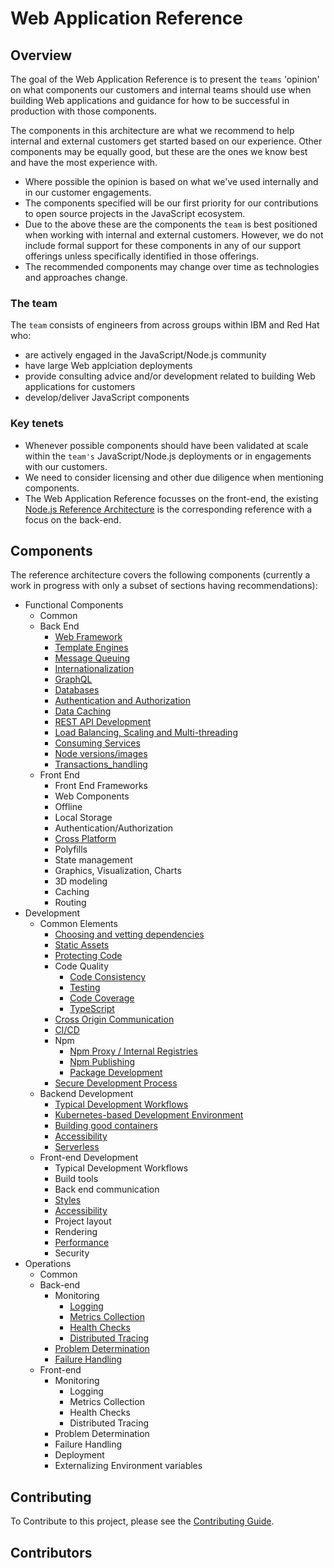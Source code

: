 
# Web Application Reference

## Overview

The goal of the Web Application Reference is to present
the `teams` 'opinion' on what components our customers
and internal teams should use when building Web applications
and guidance for how to be successful in production with those components.

The components in this architecture are what we recommend to help internal
and external customers get started based on our experience. Other components may be equally
good, but these are the ones we know best and have the most experience with.

- Where possible the opinion is based on what we've used internally and in our customer engagements.
- The components specified will be our first priority for our contributions to open source projects in the JavaScript ecosystem.
- Due to the above these are the components the `team` is best positioned when working with internal and external customers.
  However, we do not include formal support for these components in any of our support offerings unless specifically identified
  in those offerings.
- The recommended components may change over time as technologies and approaches change.

### The team

The `team` consists of engineers from across groups within IBM and Red Hat who:

- are actively engaged in the JavaScript/Node.js community
- have large Web applciation deployments
- provide consulting advice and/or development related to building Web applications for customers
- develop/deliver JavaScript components

### Key tenets

- Whenever possible components should have been validated at scale within the `team's`
  JavaScript/Node.js deployments or in engagements with our customers.
- We need to consider licensing and other due diligence when mentioning components.
- The Web Application Reference focusses on the front-end, the existing [Node.js Reference
  Architecture](https://github.com/nodeshift/nodejs-reference-architecture)
  is the corresponding reference with a focus on the back-end.

## Components

The reference architecture covers the following components (currently a work in progress with only a subset of sections having recommendations):

- Functional Components
  - Common
  - Back End
    - [Web Framework](https://github.com/nodeshift/nodejs-reference-architecture/blob/main/docs/functional-components/webframework.md)
    - [Template Engines](https://github.com/nodeshift/nodejs-reference-architecture/blob/main/docs/functional-components/template-engines.md)
    - [Message Queuing](https://github.com/nodeshift/nodejs-reference-architecture/blob/main/docs/functional-components/message-queuing.md)
    - [Internationalization](https://github.com/nodeshift/nodejs-reference-architecture/blob/main/docs/functional-components/internationalization.md)
    - [GraphQL](https://github.com/nodeshift/nodejs-reference-architecture/blob/main/docs/functional-components/graphql.md)
    - [Databases](https://github.com/nodeshift/nodejs-reference-architecture/blob/main/docs/functional-components/databases.md)
    - [Authentication and Authorization](https://github.com/nodeshift/nodejs-reference-architecture/blob/main/docs/functional-components/auth.md)
    - [Data Caching](https://github.com/nodeshift/nodejs-reference-architecture/blob/main/docs/functional-components/data-caching.md)
    - [REST API Development](https://github.com/nodeshift/nodejs-reference-architecture/blob/main/docs/functional-components/rest-api-development.md)
    - [Load Balancing, Scaling and Multi-threading](https://github.com/nodeshift/nodejs-reference-architecture/blob/main/docs/functional-components/scaling-multi-threading.md)
    - [Consuming Services](https://github.com/nodeshift/nodejs-reference-architecture/blob/main/docs/functional-components/consuming-services.md)
    - [Node versions/images](https://github.com/nodeshift/nodejs-reference-architecture/blob/main/docs/functional-components/nodejs-versions-images.md)
    - [Transactions_handling](https://github.com/nodeshift/nodejs-reference-architecture/blob/main/docs/functional-components/transaction-handling.md)
  - Front End
    - Front End Frameworks
    - Web Components
    - Offline
    - Local Storage
    - Authentication/Authorization
    - [Cross Platform](docs/front-end/cross-platform.md)
    - Polyfills
    - State management
    - Graphics, Visualization, Charts
    - 3D modeling
    - Caching
    - Routing
- Development
  - Common Elements
    - [Choosing and vetting dependencies](https://github.com/nodeshift/nodejs-reference-architecture/blob/main/docs/development/dependencies.md)
    - [Static Assets](https://github.com/nodeshift/nodejs-reference-architecture/blob/main/docs/functional-components/static-assets.md)
    - [Protecting Code](https://github.com/nodeshift/nodejs-reference-architecture/blob/main/docs/development/protecting-code.md)
    - Code Quality
      - [Code Consistency](https://github.com/nodeshift/nodejs-reference-architecture/blob/main/docs/development/code-consistency.md)
      - [Testing](https://github.com/nodeshift/nodejs-reference-architecture/blob/main/docs/development/testing.md)
      - [Code Coverage](https://github.com/nodeshift/nodejs-reference-architecture/blob/main/docs/development/code-coverage.md)
      - [TypeScript](https://github.com/nodeshift/nodejs-reference-architecture/blob/main/docs/development/typescript.md)
    - [Cross Origin Communication](https://github.com/nodeshift/nodejs-reference-architecture/blob/main/docs/development/cross-origin.md)
    - [CI/CD](https://github.com/nodeshift/nodejs-reference-architecture/blob/main/docs/development/ci-cd.md)
    - Npm
      - [Npm Proxy / Internal Registries](https://github.com/nodeshift/nodejs-reference-architecture/blob/main/docs/development/npm-proxy.md)
      - [Npm Publishing](https://github.com/nodeshift/nodejs-reference-architecture/blob/main/docs/development/npm-publishing.md)
      - [Package Development](https://github.com/nodeshift/nodejs-reference-architecture/blob/main/docs/development/npm-package-development.md)
    - [Secure Development Process](https://github.com/nodeshift/nodejs-reference-architecture/blob/main/docs/development/secure-development-process.md)
  - Backend Development
    - [Typical Development Workflows](https://github.com/nodeshift/nodejs-reference-architecture/blob/main/docs/development/dev-flows.md)
    - [Kubernetes-based Development Environment](https://github.com/nodeshift/nodejs-reference-architecture/blob/main/docs/development/kubernetes-dev-environment.md)
    - [Building good containers](https://github.com/nodeshift/nodejs-reference-architecture/blob/main/docs/development/building-good-containers.md)
    - [Accessibility](https://github.com/nodeshift/nodejs-reference-architecture/blob/main/docs/development/accessibility.md)
    - [Serverless](https://github.com/nodeshift/nodejs-reference-architecture/blob/main/docs/development/serverless.md)
  - Front-end Development
    - Typical Development Workflows
    - Build tools
    - Back end communication
    - [Styles](docs/development/styles.md)
    - [Accessibility](docs/front-end/web-accessibility.md)
    - Project layout
    - Rendering
    - [Performance](docs/front-end/web-performance.md)
    - Security
- Operations
  - Common
  - Back-end
    - Monitoring
      - [Logging](https://github.com/nodeshift/nodejs-reference-architecture/blob/main/docs/operations/logging.md)
      - [Metrics Collection](https://github.com/nodeshift/nodejs-reference-architecture/blob/main/docs/operations/metrics.md)
      - [Health Checks](https://github.com/nodeshift/nodejs-reference-architecture/blob/main/docs/operations/healthchecks.md)
      - [Distributed Tracing](https://github.com/nodeshift/nodejs-reference-architecture/blob/main/docs/operations/distributed-tracing.md)
    - [Problem Determination](https://github.com/nodeshift/nodejs-reference-architecture/blob/main/docs/operations/problem-determination.md)
    - [Failure Handling](https://github.com/nodeshift/nodejs-reference-architecture/blob/main/docs/operations/failurehandling.md)
  - Front-end
    - Monitoring
      - Logging
      - Metrics Collection
      - Health Checks
      - Distributed Tracing
    - Problem Determination
    - Failure Handling
    - Deployment
    - Externalizing Environment variables

## Contributing

To Contribute to this project, please see the [Contributing Guide](./CONTRIBUTING.md).

## Contributors
